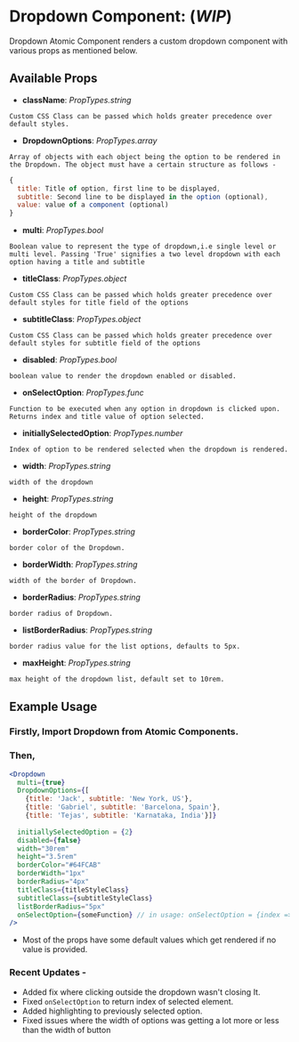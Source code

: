# Dropdown Component: (**_WIP_**)

Dropdown Atomic Component renders a custom dropdown component with various props as mentioned below.

## Available Props

* **className**: *PropTypes.string* 

```Custom CSS Class can be passed which holds greater precedence over default styles.```

* **DropdownOptions**: *PropTypes.array*

```Array of objects with each object being the option to be rendered in the Dropdown. The object must have a certain structure as follows - ```

``` jsx
{
  title: Title of option, first line to be displayed,
  subtitle: Second line to be displayed in the option (optional),
  value: value of a component (optional)
}
```

* **multi**: *PropTypes.bool*

```Boolean value to represent the type of dropdown,i.e single level or multi level. Passing 'True' signifies a two level dropdown with each option having a title and subtitle```

* **titleClass**: *PropTypes.object*

```Custom CSS Class can be passed which holds greater precedence over default styles for title field of the options```

* **subtitleClass**: *PropTypes.object*

```Custom CSS Class can be passed which holds greater precedence over default styles for subtitle field of the options```

* **disabled**: *PropTypes.bool*

```boolean value to render the dropdown enabled or disabled.```

* **onSelectOption**: *PropTypes.func*

```Function to be executed when any option in dropdown is clicked upon. Returns index and title value of option selected. ```

* **initiallySelectedOption**: *PropTypes.number*

```Index of option to be rendered selected when the dropdown is rendered.```

* **width**: *PropTypes.string*

```width of the dropdown```

* **height**: *PropTypes.string*

```height of the dropdown```

* **borderColor**: *PropTypes.string*

```border color of the Dropdown.```

* **borderWidth**: *PropTypes.string*

```width of the border of Dropdown.```

* **borderRadius**: *PropTypes.string* 

```border radius of Dropdown.```

* **listBorderRadius**: *PropTypes.string*

```border radius value for the list options, defaults to 5px.```

* **maxHeight**: *PropTypes.string*

```max height of the dropdown list, default set to 10rem.```

## Example Usage

### Firstly, Import Dropdown from Atomic Components.

### Then,

``` jsx
<Dropdown 
  multi={true}
  DropdownOptions={[
    {title: 'Jack', subtitle: 'New York, US'},
    {title: 'Gabriel', subtitle: 'Barcelona, Spain'},
    {title: 'Tejas', subtitle: 'Karnataka, India'}]}
  
  initiallySelectedOption = {2}
  disabled={false} 
  width="30rem" 
  height="3.5rem" 
  borderColor="#64FCAB" 
  borderWidth="1px" 
  borderRadius="4px" 
  titleClass={titleStyleClass}
  subtitleClass={subtitleStyleClass}
  listBorderRadius="5px"
  onSelectOption={someFunction} // in usage: onSelectOption = {index => someFunction(index)} i.e returns index of option selected. 
/>
```

* Most of the props have some default values which get rendered if no value is provided. 

### Recent Updates -

* Added fix where clicking outside the dropdown wasn't closing It. 
* Fixed ```onSelectOption``` to return index of selected element.
* Added highlighting to previously selected option.
* Fixed issues where the width of options was getting a lot more or less than the width of button
